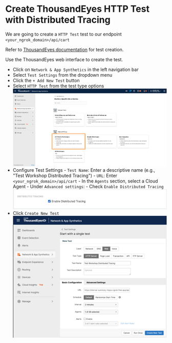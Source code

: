# Create ThousandEyes HTTP Test with Distributed Tracing

We are going to create a `HTTP Test` test to our endpoint `<your_ngrok_domain>/api/cart`

Refer to [ThousandEyes documentation](https://docs.thousandeyes.com/product-documentation/tests) for test creation.

Use the ThousandEyes web interface to create the test.

- Click on `Network & App Synthetics` in the left navigation bar
- Select `Test Settings` from the dropdown menu
- Click the `+ Add New Test` button
- Select `HTTP Test` from the test type options
![create HTTP Test](../../img/thousandeyes/createHttpTest1.png)
- Configure Test Settings
      - `Test Name`: Enter a descriptive name (e.g., "Test Workshop Distributed Tracing")
      - `URL`: Enter `<your_ngrok_domain>/api/cart`
      - In the `Agents` section, select a Cloud Agent
      - Under `Advanced settings`:
          - Check `Enable Distributed Tracing`
          ![create HTTP Test](../../img/thousandeyes/createHttpTest2.png)
- Click `Create New Test`
![create HTTP Test](../../img/thousandeyes/advanced_create_http_test_3.png)

